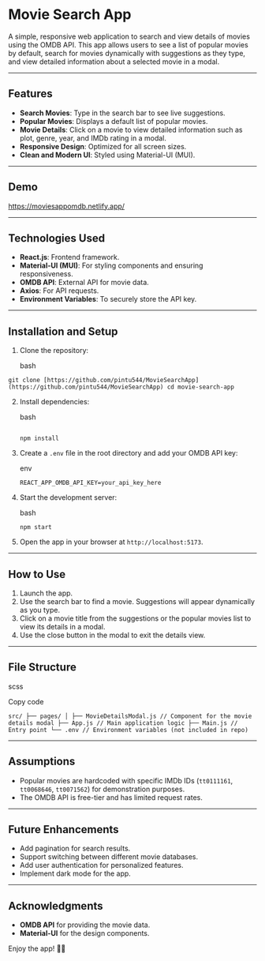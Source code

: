 <!DOCTYPE html>
<html>

<head>
  <meta charset="utf-8">
  <meta name="viewport" content="width=device-width, initial-scale=1.0">

  <link rel="stylesheet" href="https://stackedit.io/style.css" />
</head>

<body class="stackedit">
  <div class="stackedit__html"><h1 id="movie-search-app">Movie Search App</h1>
<p>A simple, responsive web application to search and view details of movies using the OMDB API. This app allows users to see a list of popular movies by default, search for movies dynamically with suggestions as they type, and view detailed information about a selected movie in a modal.</p>
<hr>
<h2 id="features"><strong>Features</strong></h2>
<ul>
<li><strong>Search Movies</strong>: Type in the search bar to see live suggestions.</li>
<li><strong>Popular Movies</strong>: Displays a default list of popular movies.</li>
<li><strong>Movie Details</strong>: Click on a movie to view detailed information such as plot, genre, year, and IMDb rating in a modal.</li>
<li><strong>Responsive Design</strong>: Optimized for all screen sizes.</li>
<li><strong>Clean and Modern UI</strong>: Styled using Material-UI (MUI).</li>
</ul>
<hr>
<h2 id="demo"><strong>Demo</strong></h2>
<p><a href="https://moviesappomdb.netlify.app/">https://moviesappomdb.netlify.app/</a></p>
<hr>
<h2 id="technologies-used"><strong>Technologies Used</strong></h2>
<ul>
<li><strong>React.js</strong>: Frontend framework.</li>
<li><strong>Material-UI (MUI)</strong>: For styling components and ensuring responsiveness.</li>
<li><strong>OMDB API</strong>: External API for movie data.</li>
<li><strong>Axios</strong>: For API requests.</li>
<li><strong>Environment Variables</strong>: To securely store the API key.</li>
</ul>
<hr>
<h2 id="installation-and-setup"><strong>Installation and Setup</strong></h2>
<ol>
<li>
<p>Clone the repository:</p>
<p>bash</p>
</li>
</ol>
<p><code>git clone [https://github.com/pintu544/MovieSearchApp](https://github.com/pintu544/MovieSearchApp) cd movie-search-app</code></p>
<ol start="2">
<li>
<p>Install dependencies:</p>
<p>bash</p>
<pre><code>
npm install
</code></pre>
</li>
<li>
<p>Create a <code>.env</code> file in the root directory and add your OMDB API key:</p>
<p>env</p>
<p><code>REACT_APP_OMDB_API_KEY=your_api_key_here</code></p>
</li>
<li>
<p>Start the development server:</p>
<p>bash</p>
<p><code>npm start</code></p>
</li>
<li>
<p>Open the app in your browser at <code>http://localhost:5173</code>.</p>
</li>
</ol>
<hr>
<h2 id="how-to-use"><strong>How to Use</strong></h2>
<ol>
<li>Launch the app.</li>
<li>Use the search bar to find a movie. Suggestions will appear dynamically as you type.</li>
<li>Click on a movie title from the suggestions or the popular movies list to view its details in a modal.</li>
<li>Use the close button in the modal to exit the details view.</li>
</ol>
<hr>
<h2 id="file-structure"><strong>File Structure</strong></h2>
<p>scss</p>
<p>Copy code</p>
<p><code>src/ ├── pages/ │ ├── MovieDetailsModal.js // Component for the movie details modal ├── App.js // Main application logic ├── Main.js // Entry point └── .env // Environment variables (not included in repo)</code></p>
<hr>
<h2 id="assumptions"><strong>Assumptions</strong></h2>
<ul>
<li>Popular movies are hardcoded with specific IMDb IDs (<code>tt0111161</code>, <code>tt0068646</code>, <code>tt0071562</code>) for demonstration purposes.</li>
<li>The OMDB API is free-tier and has limited request rates.</li>
</ul>
<hr>
<h2 id="future-enhancements"><strong>Future Enhancements</strong></h2>
<ul>
<li>Add pagination for search results.</li>
<li>Support switching between different movie databases.</li>
<li>Add user authentication for personalized features.</li>
<li>Implement dark mode for the app.</li>
</ul>
<hr>
<h2 id="acknowledgments"><strong>Acknowledgments</strong></h2>
<ul>
<li><strong>OMDB API</strong> for providing the movie data.</li>
<li><strong>Material-UI</strong> for the design components.</li>
</ul>
<p>Enjoy the app! 🎥🍿</p>
</div>
</body>

</html>
